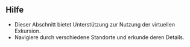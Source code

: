 ## Hilfe
- Dieser Abschnitt bietet Unterstützung zur Nutzung der virtuellen Exkursion.
- Navigiere durch verschiedene Standorte und erkunde deren Details.